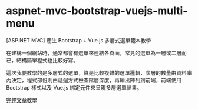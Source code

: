 # aspnet-mvc-bootstrap-vuejs-multi-menu
[ASP.NET MVC] 產生 Bootstrap + Vue.js 多層式選單範本教學

在建構一個網站時，通常都會有選單來連結各頁面，常見的選單為一層或二層而已，結構簡單程式也比較好寫。

這次我要教學的是多層式的選單，算是比較複雜的選單邏輯，階層的數量由資料庫內決定，程式部份則由遞迴方式檢查階層深度，再輸出陣列到前端，前端使用 Bootstrap 樣式以及 Vue.js 綁定元件來呈現多層選單結果。

[完整文章教學](https://blog.hungwin.com.tw/aspnet-mvc-bootstrap-vuejs-multi-menu/)
